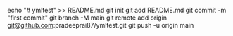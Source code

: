echo "# ymltest" >> README.md
git init
git add README.md
git commit -m "first commit"
git branch -M main
git remote add origin git@github.com:pradeeprai87/ymltest.git
git push -u origin main
